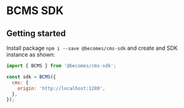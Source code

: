 # BCMS SDK

## Getting started

Install package `npm i --save @becomes/cms-sdk` and create and SDK instance as shown:

```js
import { BCMS } from '@becomes/cms-sdk';

const sdk = BCMS({
  cms: {
    origin: 'http://localhost:1280',
  },
});
```
